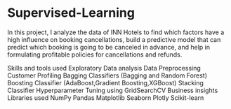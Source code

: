 # Supervised-Learning
In this project, I analyze the data of INN Hotels to find which factors have a high influence on booking cancellations, build a predictive model that can predict which booking is going to be canceled in advance, and help in formulating profitable policies for cancellations and refunds.

Skills and tools used
Exploratory Data analysis
Data Preprocessing
Customer Profiling
Bagging Classifiers (Bagging and Random Forest)
Boosting Classifier (AdaBoost,Gradient Boosting,XGBoost)
Stacking Classifier
Hyperparameter Tuning using GridSearchCV
Business insights
Libraries used
NumPy
Pandas
Matplotlib
Seaborn
Plotly
Scikit-learn
